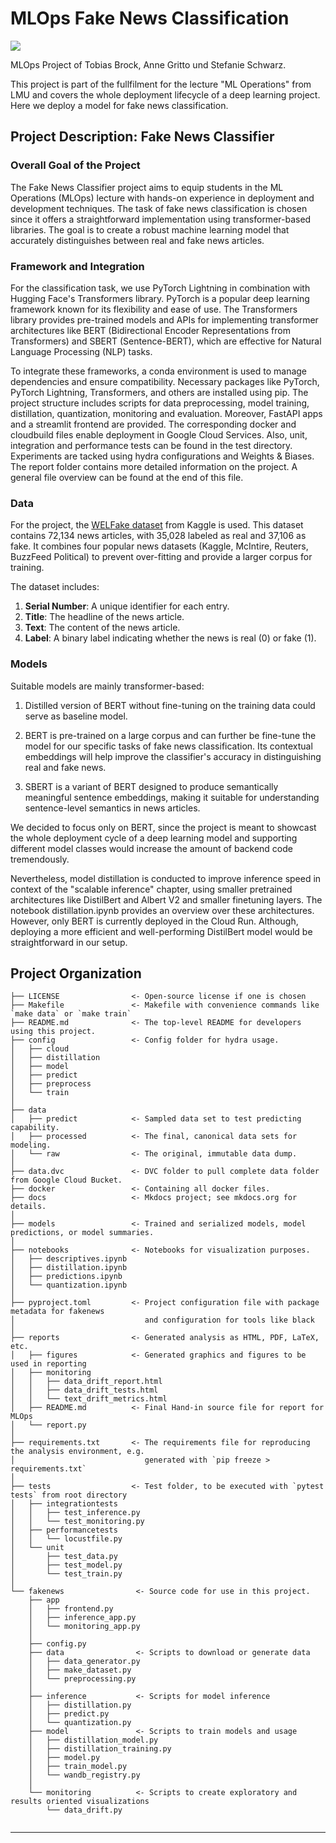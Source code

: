 # MLOps Fake News Classification

<a target="_blank" href="https://cookiecutter-data-science.drivendata.org/">
    <img src="https://img.shields.io/badge/CCDS-Project%20template-328F97?logo=cookiecutter" />
</a>

MLOps Project of Tobias Brock, Anne Gritto und Stefanie Schwarz.

This project is part of the fullfilment for the lecture "ML Operations" from LMU and covers the whole deployment lifecycle of a deep learning project. Here we deploy a model for fake news classification.

## Project Description: Fake News Classifier

### Overall Goal of the Project

The Fake News Classifier project aims to equip students in the ML Operations (MLOps) lecture with hands-on experience in deployment and development techniques. The task of fake news classification is chosen since it offers a straightforward implementation using transformer-based libraries. The goal is to create a robust machine learning model that accurately distinguishes between real and fake news articles.

### Framework and Integration

For the classification task, we use PyTorch Lightning in combination with Hugging Face's Transformers library. PyTorch is a popular deep learning framework known for its flexibility and ease of use. The Transformers library provides pre-trained models and APIs for implementing transformer architectures like BERT (Bidirectional Encoder Representations from Transformers) and SBERT (Sentence-BERT), which are effective for Natural Language Processing (NLP) tasks.

To integrate these frameworks, a conda environment is used to manage dependencies and ensure compatibility. Necessary packages like PyTorch, PyTorch Lightning, Transformers, and others are installed using pip. The project structure includes scripts for data preprocessing, model training, distillation, quantization, monitoring and evaluation. Moreover, FastAPI apps and a streamlit frontend are provided. The corresponding docker and cloudbuild files enable deployment in Google Cloud Services. Also, unit, integration and performance tests can be found in the test directory. Experiments are tacked using hydra configurations and Weights & Biases. The report folder contains more detailed information on the project. A general file overview can be found at the end of this file.

### Data

For the project, the [WELFake dataset](https://www.kaggle.com/datasets/saurabhshahane/fake-news-classification/data) from Kaggle is used. This dataset contains 72,134 news articles, with 35,028 labeled as real and 37,106 as fake. It combines four popular news datasets (Kaggle, McIntire, Reuters, BuzzFeed Political) to prevent over-fitting and provide a larger corpus for training.

The dataset includes:
1. **Serial Number**: A unique identifier for each entry.
2. **Title**: The headline of the news article.
3. **Text**: The content of the news article.
4. **Label**: A binary label indicating whether the news is real (0) or fake (1).

### Models
Suitable models are mainly transformer-based:

1. Distilled version of BERT without fine-tuning on the training data could serve as baseline model.

2. BERT is pre-trained on a large corpus and can further be fine-tune the model for our specific tasks of fake news classification. Its contextual embeddings will help improve the classifier's accuracy in distinguishing real and fake news.

3. SBERT is a variant of BERT designed to produce semantically meaningful sentence embeddings, making it suitable for understanding sentence-level semantics in news articles.

We decided to focus only on BERT, since the project is meant to showcast the whole deployment cycle of a deep learning model and supporting different model classes would increase the amount of backend code tremendously.

Nevertheless, model distillation is conducted to improve inference speed in context of the "scalable inference" chapter, using smaller pretrained architectures like DistilBert and Albert V2 and smaller finetuning layers. The notebook distillation.ipynb provides an overview over these architectures.
However, only BERT is currently deployed in the Cloud Run. Although, deploying a more efficient and well-performing DistilBert model would be straightforward in our setup.


## Project Organization

```
├── LICENSE                <- Open-source license if one is chosen
├── Makefile               <- Makefile with convenience commands like `make data` or `make train`
├── README.md              <- The top-level README for developers using this project.
├── config                 <- Config folder for hydra usage.
│   ├── cloud
│   ├── distillation
│   ├── model
│   ├── predict
│   ├── preprocess
│   └── train
│
├── data
│   ├── predict            <- Sampled data set to test predicting capability.
│   ├── processed          <- The final, canonical data sets for modeling.
│   └── raw                <- The original, immutable data dump.
│  
├── data.dvc               <- DVC folder to pull complete data folder from Google Cloud Bucket.
├── docker                 <- Containing all docker files.
├── docs                   <- Mkdocs project; see mkdocs.org for details.
│
├── models                 <- Trained and serialized models, model predictions, or model summaries.
│
├── notebooks              <- Notebooks for visualization purposes.
│   ├── descriptives.ipynb
│   ├── distillation.ipynb
│   ├── predictions.ipynb
│   └── quantization.ipynb
│
├── pyproject.toml         <- Project configuration file with package metadata for fakenews
│                             and configuration for tools like black
│
├── reports                <- Generated analysis as HTML, PDF, LaTeX, etc.
│   ├── figures            <- Generated graphics and figures to be used in reporting
│   ├── monitoring
│   │   ├── data_drift_report.html
│   │   ├── data_drift_tests.html
│   │   └── text_drift_metrics.html
│   ├── README.md          <- Final Hand-in source file for report for MLOps
│   └── report.py
│
├── requirements.txt       <- The requirements file for reproducing the analysis environment, e.g.
│                             generated with `pip freeze > requirements.txt`
│
├── tests                  <- Test folder, to be executed with `pytest tests` from root directory
│   ├── integrationtests
│   │   ├── test_inference.py
│   │   └── test_monitoring.py
│   ├── performancetests
│   │   └── locustfile.py
│   └── unit
│       ├── test_data.py
│       ├── test_model.py
│       └── test_train.py
│
└── fakenews                <- Source code for use in this project.
    ├── app
    │   ├── frontend.py
    │   ├── inference_app.py
    │   └── monitoring_app.py
    │
    ├── config.py
    ├── data                <- Scripts to download or generate data
    │   ├── data_generator.py
    │   ├── make_dataset.py
    │   └── preprocessing.py
    │
    ├── inference           <- Scripts for model inference
    │   ├── distillation.py
    │   ├── predict.py
    │   └── quantization.py
    ├── model               <- Scripts to train models and usage
    │   ├── distillation_model.py
    │   ├── distillation_training.py
    │   ├── model.py
    │   ├── train_model.py
    │   └── wandb_registry.py
    │
    └── monitoring          <- Scripts to create exploratory and results oriented visualizations
        └── data_drift.py


```

--------
